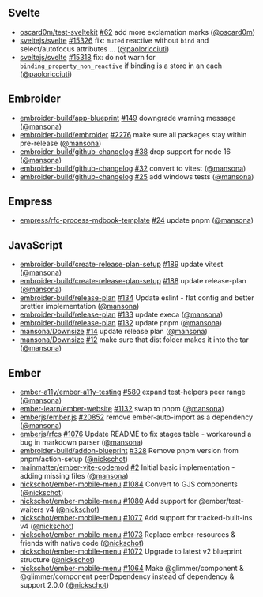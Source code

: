 ## Svelte

- [oscard0m/test-sveltekit] [#62](https://github.com/oscard0m/test-sveltekit/pull/62) add more exclamation marks ([@oscard0m])
- [sveltejs/svelte] [#15326](https://github.com/sveltejs/svelte/pull/15326) fix: `muted` reactive without `bind` and select/autofocus attributes … ([@paoloricciuti])
- [sveltejs/svelte] [#15318](https://github.com/sveltejs/svelte/pull/15318) fix: do not warn for `binding_property_non_reactive` if binding is a store in an each ([@paoloricciuti])

## Embroider

- [embroider-build/app-blueprint] [#149](https://github.com/embroider-build/app-blueprint/pull/149) downgrade warning message ([@mansona])
- [embroider-build/embroider] [#2276](https://github.com/embroider-build/embroider/pull/2276) make sure all packages stay within pre-release ([@mansona])
- [embroider-build/github-changelog] [#38](https://github.com/embroider-build/github-changelog/pull/38) drop support for node 16 ([@mansona])
- [embroider-build/github-changelog] [#32](https://github.com/embroider-build/github-changelog/pull/32) convert to vitest ([@mansona])
- [embroider-build/github-changelog] [#25](https://github.com/embroider-build/github-changelog/pull/25) add windows tests ([@mansona])

## Empress

- [empress/rfc-process-mdbook-template] [#24](https://github.com/empress/rfc-process-mdbook-template/pull/24) update pnpm ([@mansona])

## JavaScript

- [embroider-build/create-release-plan-setup] [#189](https://github.com/embroider-build/create-release-plan-setup/pull/189) update vitest ([@mansona])
- [embroider-build/create-release-plan-setup] [#188](https://github.com/embroider-build/create-release-plan-setup/pull/188) update release-plan ([@mansona])
- [embroider-build/release-plan] [#134](https://github.com/embroider-build/release-plan/pull/134) Update eslint - flat config and better prettier implementation ([@mansona])
- [embroider-build/release-plan] [#133](https://github.com/embroider-build/release-plan/pull/133) update execa ([@mansona])
- [embroider-build/release-plan] [#132](https://github.com/embroider-build/release-plan/pull/132) update pnpm ([@mansona])
- [mansona/Downsize] [#14](https://github.com/mansona/Downsize/pull/14) update release plan ([@mansona])
- [mansona/Downsize] [#12](https://github.com/mansona/Downsize/pull/12) make sure that dist folder makes it into the tar ([@mansona])

## Ember

- [ember-a11y/ember-a11y-testing] [#580](https://github.com/ember-a11y/ember-a11y-testing/pull/580) expand test-helpers peer range ([@mansona])
- [ember-learn/ember-website] [#1132](https://github.com/ember-learn/ember-website/pull/1132) swap to pnpm ([@mansona])
- [emberjs/ember.js] [#20852](https://github.com/emberjs/ember.js/pull/20852) remove ember-auto-import as a dependency ([@mansona])
- [emberjs/rfcs] [#1076](https://github.com/emberjs/rfcs/pull/1076) Update README to fix stages table - workaround a bug in markdown parser ([@mansona])
- [embroider-build/addon-blueprint] [#328](https://github.com/embroider-build/addon-blueprint/pull/328) Remove pnpm version from pnpm/action-setup ([@nickschot])
- [mainmatter/ember-vite-codemod] [#2](https://github.com/mainmatter/ember-vite-codemod/pull/2) Initial basic implementation - adding missing files ([@mansona])
- [nickschot/ember-mobile-menu] [#1084](https://github.com/nickschot/ember-mobile-menu/pull/1084) Convert to GJS components ([@nickschot])
- [nickschot/ember-mobile-menu] [#1080](https://github.com/nickschot/ember-mobile-menu/pull/1080) Add support for @ember/test-waiters v4 ([@nickschot])
- [nickschot/ember-mobile-menu] [#1077](https://github.com/nickschot/ember-mobile-menu/pull/1077) Add support for tracked-built-ins v4 ([@nickschot])
- [nickschot/ember-mobile-menu] [#1073](https://github.com/nickschot/ember-mobile-menu/pull/1073) Replace ember-resources & friends with native code ([@nickschot])
- [nickschot/ember-mobile-menu] [#1072](https://github.com/nickschot/ember-mobile-menu/pull/1072) Upgrade to latest v2 blueprint structure ([@nickschot])
- [nickschot/ember-mobile-menu] [#1064](https://github.com/nickschot/ember-mobile-menu/pull/1064) Make @glimmer/component & @glimmer/component peerDependency instead of dependency & support 2.0.0 ([@nickschot])

[@mansona]: https://github.com/mansona
[@nickschot]: https://github.com/nickschot
[@oscard0m]: https://github.com/oscard0m
[@paoloricciuti]: https://github.com/paoloricciuti
[ember-a11y/ember-a11y-testing]: https://github.com/ember-a11y/ember-a11y-testing
[ember-learn/ember-website]: https://github.com/ember-learn/ember-website
[emberjs/ember.js]: https://github.com/emberjs/ember.js
[emberjs/rfcs]: https://github.com/emberjs/rfcs
[embroider-build/addon-blueprint]: https://github.com/embroider-build/addon-blueprint
[embroider-build/app-blueprint]: https://github.com/embroider-build/app-blueprint
[embroider-build/create-release-plan-setup]: https://github.com/embroider-build/create-release-plan-setup
[embroider-build/embroider]: https://github.com/embroider-build/embroider
[embroider-build/github-changelog]: https://github.com/embroider-build/github-changelog
[embroider-build/release-plan]: https://github.com/embroider-build/release-plan
[empress/rfc-process-mdbook-template]: https://github.com/empress/rfc-process-mdbook-template
[mainmatter/ember-vite-codemod]: https://github.com/mainmatter/ember-vite-codemod
[mansona/Downsize]: https://github.com/mansona/Downsize
[nickschot/ember-mobile-menu]: https://github.com/nickschot/ember-mobile-menu
[oscard0m/test-sveltekit]: https://github.com/oscard0m/test-sveltekit
[sveltejs/svelte]: https://github.com/sveltejs/svelte
